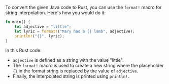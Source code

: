  To convert the given Java code to Rust, you can use the `format!` macro for string interpolation. Here's how you would do it:

```rust
fn main() {
    let adjective = "little";
    let lyric = format!("Mary had a {} lamb", adjective);
    println!("{}", lyric);
}
```

In this Rust code:
- `adjective` is defined as a string with the value "little".
- The `format!` macro is used to create a new string where the placeholder `{}` in the format string is replaced by the value of `adjective`.
- Finally, the interpolated string is printed using `println!`.

